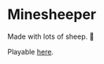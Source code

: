 # Minesheeper

Made with lots of sheep. 🐑

Playable [here](https://master.dt63gs83xza35.amplifyapp.com).
